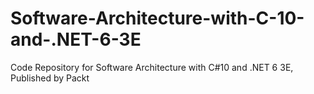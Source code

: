 # Software-Architecture-with-C-10-and-.NET-6-3E
Code Repository for Software Architecture with C#10 and .NET 6 3E, Published by Packt
